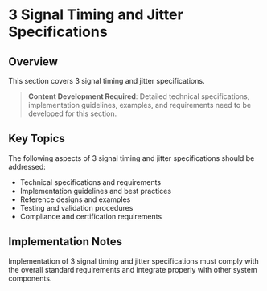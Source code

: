 # 3 Signal Timing and Jitter Specifications

## Overview

This section covers 3 signal timing and jitter specifications.

> **Content Development Required**: Detailed technical specifications, implementation guidelines, examples, and requirements need to be developed for this section.

## Key Topics

The following aspects of 3 signal timing and jitter specifications should be addressed:

- Technical specifications and requirements
- Implementation guidelines and best practices
- Reference designs and examples
- Testing and validation procedures
- Compliance and certification requirements

## Implementation Notes

Implementation of 3 signal timing and jitter specifications must comply with the overall standard requirements and integrate properly with other system components.

